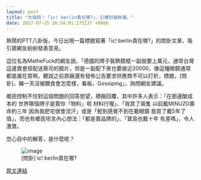 ```yaml
---
layout: post
title: "大哉問！「ic! berlin貴在哪?」，引爆討論熱潮。"
date: 2017-07-25 16:54:01.175137 +0800
---
```


熱鬧的PTT八卦版，今日出現一篇標題寫著「ic! berlin貴在哪?」的問卦文章，吸引眾網友紛紛發表意見。

這位名為MatheFuck的網友說，「德國的牌子裝飾鏡框一副就要上萬元，通常台灣這邊賣會搭配送蔡司的鏡片，但是一副配下來也要接近20000，像這種眼鏡通常都是誰在買啊，聽說之前原廠還有發佈公告要求供應商不可以打折，標題，[問卦]，豬一天沒被餵食會怎麼樣，看板，Gossiping」，詢問網友建議。

鄉民控制不住對這個問題的回答慾望，積極回覆，其中許多人表示：「在那邊酸成本的 世界哪個牌子是賣你「物料」啦 材料行喔」、「我買了兩隻 以前戴MINUZO壽命約三年 因為我肥宅很會流汗」或是「輕到感覺不到在戴眼鏡 我買了戴5年了 值」，而也有鄉民坦言內心想法：「都是賣品牌的」、「寶島也戴十年 有差嗎」，令人激賞。

您心目中的解答，是什麼呢？

<figure>
<img src="http://i.imgur.com/qkMqEQi.jpg" alt="image">
<figcaption>
[問卦] ic! berlin貴在哪?
</figcaption>
</figure>

<a href = "https://www.ptt.cc/bbs/Gossiping/M.1500940846.A.966.html">原文連結</a>


